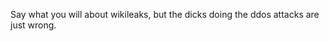 <!--
id: 2150431839
link: http://kevinisom.info/post/2150431839/say-what-you-will-about-wikileaks-but-the-dicks
slug: say-what-you-will-about-wikileaks-but-the-dicks
date: Thu Dec 09 2010 16:38:19 GMT+1300 (NZDT)
raw: {"blog_name":"kevinisom","id":2150431839,"post_url":"http://kevinisom.info/post/2150431839/say-what-you-will-about-wikileaks-but-the-dicks","slug":"say-what-you-will-about-wikileaks-but-the-dicks","type":"text","date":"2010-12-09 03:38:19 GMT","timestamp":1291865899,"state":"published","format":"html","reblog_key":"uSUvMVjp","tags":[],"short_url":"http://tmblr.co/Zw68Yy20BFnV","highlighted":[],"feed_item":"http://twitter.com/kev_nz/statuses/12683202149744640","from_feed_id":650289,"note_count":0,"title":null,"body":"<p>Say what you will about wikileaks, but the dicks doing the ddos attacks are just wrong.</p>"}
publish: 2010-12-09
tags: 
title: null
-->


Say what you will about wikileaks, but the dicks doing the ddos attacks
are just wrong.


